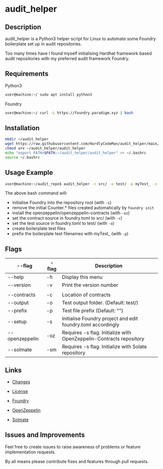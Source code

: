 # audit_helper
## Description

audit_helper is a Python3 helper script for Linux to automate some Foundry boilerplate set up in audit repositories.

Too many times have I found myself initialising Hardhat framework based audit repositories with my preferred audit framework Foundry.

## Requirements

Python3
```bash
user@machine:~/ sudo apt install python3
```

Foundry
```bash
user@machine:~/ curl -L https://foundry.paradigm.xyz | bash
```

## Installation

```bash
mkdir ~/audit_helper
wget https://raw.githubusercontent.com/HardlyCodeMan/audit_helper/main/audit_helper -o ~/audit_helper/audit_helper
chmod u+x ~/audit_helper/audit_helper
echo "export PATH=$PATH;~/audit_helper/audit_helper" >> ~/.bashrc
source ~/.bashrc
```

## Usage Example

```bash
user@machine:~/audit_repo$ audit_helper -c src/ -o test/ -p myTest_ -s -oz
```

The above bash command will:
- initialise Foundry into the repository root (with ``-s``) 
- remove the initial Counter.* files created automatically by ``foundry init``
- install the openzeppelin/openzeppelin-contracts (with ``-oz``)
- set the contract source in foundry.toml to src/ (with ``-c``)
- set the test source in foundry.toml to test/ (with ``-o``)
- create boilerplate test files
- prefix the boilerplate test filenames with myTest_ (with ``-p``)

## Flags

| --flag | -flag | Description |
|---|---|---| 
| --help | -h | Display this menu |
| --version | -v | Print the version number |
|||| 
| --contracts | -c | Location of contracts |
| --output | -o | Test output folder. (Default: test/) |
| --prefix | -p | Test file prefix (Default: "") |
| --setup | -s | Initialise Foundry project and edit foundry.toml accordingly |
| --openzeppelin | -oz | Requires -s flag. Initialize with OpenZeppelin-Contracts repository |
| --solmate | -sm | Requires -s flag. Initialize with Solate repository |

## Links
- [Changes](./CHANGELOG.md)
- [License](./LICENSE)

- [Foundry](https://github.com/foundry-rs/foundry)
- [OpenZeppelin](https://github.com/openzeppelin/openzeppelin-contracts/)
- [Solmate](https://github.com/transmissions11/solmate)

## Issues and Improvements

Feel free to create issues to raise awareness of problems or feature implementation requests.

By all means please contribute fixes and features through pull requests.